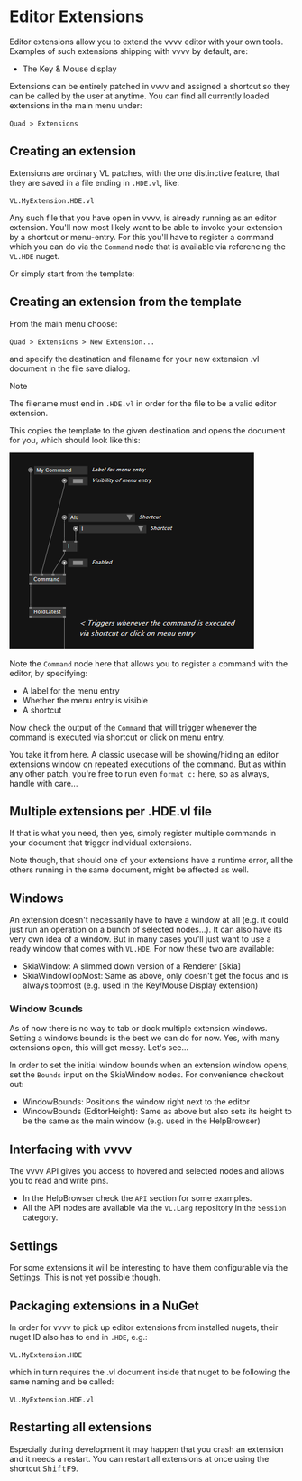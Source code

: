 # Editor Extensions

Editor extensions allow you to extend the vvvv editor with your own tools. Examples of such extensions shipping with vvvv by default, are:

- The Key & Mouse display

Extensions can be entirely patched in vvvv and assigned a shortcut so they can be called by the user at anytime. You can find all currently loaded extensions in the main menu under:

`Quad > Extensions`

## Creating an extension

Extensions are ordinary VL patches, with the one distinctive feature, that they are saved in a file ending in `.HDE.vl`, like:

`VL.MyExtension.HDE.vl`

Any such file that you have open in vvvv, is already running as an editor extension. You'll now most likely want to be able to invoke your extension by a shortcut or menu-entry. For this you'll have to register a command which you can do via the `Command` node that is available via referencing the `VL.HDE` nuget. 

Or simply start from the template:

## Creating an extension from the template

From the main menu choose:

`Quad > Extensions > New Extension...`

and specify the destination and filename for your new extension .vl document in the file save dialog.

> [!NOTE]
> The filename must end in `.HDE.vl` in order for the file to be a valid editor extension.

This copies the template to the given destination and opens the document for you, which should look like this:

![](../../images/reference/extending/extension-command.png)

Note the `Command` node here that allows you to register a command with the editor, by specifying:
- A label for the menu entry
- Whether the menu entry is visible
- A shortcut

Now check the output of the `Command` that will trigger whenever the command is executed via shortcut or click on menu entry.

You take it from here. A classic usecase will be showing/hiding an editor extensions window on repeated executions of the command. But as within any other patch, you're free to run even `format c:` here, so as always, handle with care...

## Multiple extensions per .HDE.vl file
If that is what you need, then yes, simply register multiple commands in your document that trigger individual extensions.

Note though, that should one of your extensions have a runtime error, all the others running in the same document, might be affected as well. 

## Windows

An extension doesn't necessarily have to have a window at all (e.g. it could just run an operation on a bunch of selected nodes...). It can also have its very own idea of a window. But in many cases you'll just want to use a ready window that comes with `VL.HDE`. For now these two are available:

* SkiaWindow: A slimmed down version of a Renderer [Skia]
* SkiaWindowTopMost: Same as above, only doesn't get the focus and is always topmost (e.g. used in the Key/Mouse Display extension)

### Window Bounds

As of now there is no way to tab or dock multiple extension windows. Setting a windows bounds is the best we can do for now. Yes, with many extensions open, this will get messy. Let's see...

In order to set the initial window bounds when an extension window opens, set the `Bounds` input on the SkiaWindow nodes. For convenience checkout out:

* WindowBounds: Positions the window right next to the editor
* WindowBounds (EditorHeight): Same as above but also sets its height to be the same as the main window (e.g. used in the HelpBrowser)

## Interfacing with vvvv
The vvvv API gives you access to hovered and selected nodes and allows you to read and write pins. 
* In the HelpBrowser check the `API` section for some examples. 
* All the API nodes are available via the `VL.Lang` repository in the `Session` category.

## Settings
For some extensions it will be interesting to have them configurable via the [Settings](../hde/settings.md). This is not yet possible though. 

## Packaging extensions in a NuGet
In order for vvvv to pick up editor extensions from installed nugets, their nuget ID also has to end in `.HDE`, e.g.:

`VL.MyExtension.HDE`

which in turn requires the .vl document inside that nuget to be following the same naming and be called:

`VL.MyExtension.HDE.vl`

## Restarting all extensions
Especially during development it may happen that you crash an extension and it needs a restart. You can restart all extensions at once using the shortcut <span class="keyseq"><kbd>Shift</kbd><kbd>F9</kbd></span>.